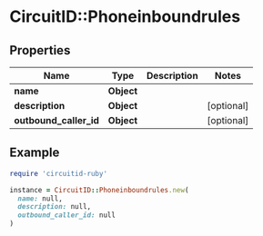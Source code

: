 # CircuitID::Phoneinboundrules

## Properties

| Name | Type | Description | Notes |
| ---- | ---- | ----------- | ----- |
| **name** | **Object** |  |  |
| **description** | **Object** |  | [optional] |
| **outbound_caller_id** | **Object** |  | [optional] |

## Example

```ruby
require 'circuitid-ruby'

instance = CircuitID::Phoneinboundrules.new(
  name: null,
  description: null,
  outbound_caller_id: null
)
```

